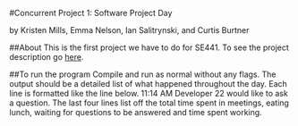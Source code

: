 #Concurrent Project 1: Software Project Day

by Kristen Mills, Emma Nelson, Ian Salitrynski, and Curtis Burtner

##About
This is the first project we have to do for SE441. To see the project description go [here](http://www.se.rit.edu/~se441/Projects/SWProjectDay.html).

##To run the program
Compile and run as normal without any flags. The output should be a detailed list of what happened throughout the day. Each line is formatted like the line below.
11:14 AM Developer 22 would like to ask a question.
The last four lines list off the total time spent in meetings, eating lunch, waiting for questions to be answered and time spent working.